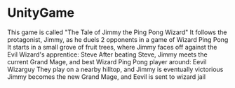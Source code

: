 # UnityGame
This game is called "The Tale of Jimmy the Ping Pong Wizard"
It follows the protagonist, Jimmy, as he duels 2 opponents in a game of Wizard Ping Pong
It starts in a small grove of fruit trees, where Jimmy faces off against the Evil Wizard's apprentice: Steve
After beating Steve, Jimmy meets the current Grand Mage, and best Wizard Ping Pong player around: Eevil Wizarguy
They play on a nearby hilltop, and Jimmy is eventually victorious
Jimmy becomes the new Grand Mage, and Eevil is sent to wizard jail